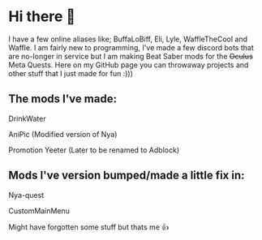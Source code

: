 # Hi there 👋

I have a few online aliases like; BuffaLoBiff, Eli, Lyle, WaffleTheCool and Waffle. I am fairly new to programming, I've made a few discord bots that are no-longer in service but I am making Beat Saber mods for the ~~Oculus~~ Meta Quests. Here on my GitHub page you can throwaway projects and other stuff that I just made for fun :)))

## The mods I've made:

DrinkWater

AniPic (Modified version of Nya)

Promotion Yeeter (Later to be renamed to Adblock)

## Mods I've version bumped/made a little fix in:

Nya-quest

CustomMainMenu


Might have forgotten some stuff but thats me 👍

<!--
**WaffleTheCool/WaffleTheCool** is a ✨ _special_ ✨ repository because its `README.md` (this file) appears on your GitHub profile.

Here are some ideas to get you started:

- 🔭 I’m currently working on ...
- 🌱 I’m currently learning ...
- 👯 I’m looking to collaborate on ...
- 🤔 I’m looking for help with ...
- 💬 Ask me about ...
- 📫 How to reach me: ...
- 😄 Pronouns: ...
- ⚡ Fun fact: ...
-->
